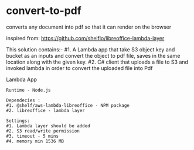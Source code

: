 # convert-to-pdf
converts any document into pdf so that it can render on the browser

inspired from: https://github.com/shelfio/libreoffice-lambda-layer

This solution contains:-
#1. A Lambda app that take S3 object key and bucket as an inputs and convert the object to pdf file, saves in the same location along with the given key.
#2. C# client that uploads a file to S3 and invoked lambda in order to convert the uploaded file into Pdf

Lambda App 

    Runtime - Node.js
    
    Dependecies :
	#1. @shelf/aws-lambda-libreoffice - NPM package
	#2. libreoffice - lambda layer 
	
    Settings:
	#1. Lambda layer should be added
	#2. S3 read/write permission 
	#3. timeout - 5 mins
	#4. memory min 1536 MB
